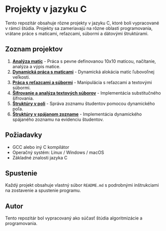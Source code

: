 # Projekty v jazyku C

Tento repozitár obsahuje rôzne projekty v jazyku C, ktoré boli vypracované v rámci štúdia. Projekty sa zameriavajú na rôzne oblasti programovania, vrátane práce s maticami, reťazcami, súbormi a dátovými štruktúrami.

## Zoznam projektov

1. **[Analýza matíc](./analyza_matic/README_analyza_matic.md)** - Práca s pevne definovanou 10x10 maticou, načítanie, analýza a výpis matice.
2. **[Dynamická práca s maticami](./dynamicka_matica/README.md)** - Dynamická alokácia matíc ľubovoľnej veľkosti.
3. **[Práca s reťazcami a súbormi](./retazce_subory/README.md)** - Manipulácia s reťazcami a textovými súbormi.
4. **[Šifrovanie a analýza textových súborov](./sifra_subory/README.md)** - Implementácia substitučného šifrovania.
5. **[Štruktúry v poli](./studenti_pole/README.md)** - Správa zoznamu študentov pomocou dynamického poľa.
6. **[Štruktúry v spájanom zozname](./studenti_spajany_zoznam/README.md)** - Implementácia dynamického spájaného zoznamu na evidenciu študentov.

## Požiadavky
- GCC alebo iný C kompilátor
- Operačný systém: Linux / Windows / macOS
- Základné znalosti jazyka C

## Spustenie
Každý projekt obsahuje vlastný súbor `README.md` s podrobnými inštrukciami na zostavenie a spustenie programu.

## Autor
Tento repozitár bol vypracovaný ako súčasť štúdia algoritmizácie a programovania.
